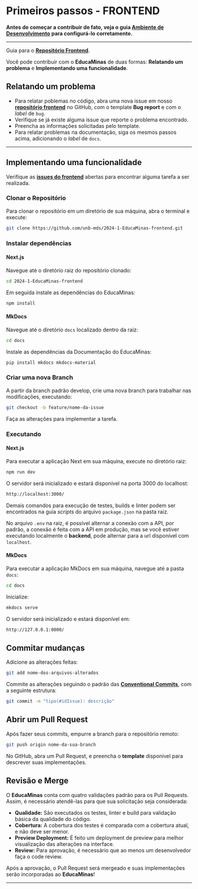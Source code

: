 # Primeiros passos - FRONTEND

**Antes de começar a contribuir de fato, veja o guia [Ambiente de Desenvolvimento](environment.md) para configurá-lo corretamente.**

---

Guia para o [**Repositório Frontend**](https://github.com/unb-mds/2024-1-EducaMinas-frontend).

Você pode contribuir com o **EducaMinas** de duas formas: **Relatando um problema** e **Implementando uma funcionalidade**.

## **Relatando um problema**

- Para relatar poblemas no código, abra uma nova issue em nosso [**repositório frontend**](https://github.com/unb-mds/2024-1-EducaMinas-frontend) no GitHub, com o template **Bug report** e com o _label_ de `bug`.
- Verifique se já existe alguma issue que reporte o problema encontrado.
- Preencha as informações solicitadas pelo template.
- Para relatar problemas na documentação, siga os mesmos passos acima, adicionando o _label_ de `docs`.

---

## **Implementando uma funcionalidade**

Verifique as [**issues do frontend**](https://github.com/unb-mds/2024-1-EducaMinas-frontend/issues) abertas para encontrar alguma tarefa a ser realizada.

### **Clonar o Repositório**

Para clonar o repositório em um diretório de sua máquina, abra o terminal e execute:

```bash
git clone https://github.com/unb-mds/2024-1-EducaMinas-frontend.git
```

### **Instalar dependências**

#### **Next.js**

Navegue até o diretório raiz do repositório clonado:

```bash
cd 2024-1-EducaMinas-frontend
```
Em seguida instale as dependências do EducaMinas:

```bash
npm install
```

#### **MkDocs**

Navegue até o diretório `docs` localizado dentro da raiz:

```bash
cd docs
```
Instale as dependências da Documentação do EducaMinas:

```bash
pip install mkdocs mkdocs-material
```

### **Criar uma nova Branch**

A partir da branch padrão develop, crie uma nova branch para trabalhar nas modificações, executando:

```bash
git checkout -b feature/nome-da-issue
```

Faça as alterações para implementar a tarefa.

### **Executando**

#### **Next.js**

Para executar a aplicação Next em sua máquina, execute no diretório raiz:

```bash
npm run dev
```
O servidor será inicializado e estará disponível na porta 3000 do localhost:

```bash
http://localhost:3000/
```

Demais comandos para execução de testes, builds e linter podem ser encontrados na guia _scripts_  do arquivo `package.json` na pasta raiz.

No arquivo `.env` na raiz, é possível alternar a conexão com a API, por padrão, a conexão é feita com a API em produção, mas se você estiver executando localmente o **backend**, pode alternar para a url disponível com `localhost`.

#### **MkDocs**

Para executar a aplicação MkDocs em sua máquina, navegue até a pasta `docs`:

```bash
cd docs
```
Inicialize:

```bash
mkdocs serve
```
O servidor será inicializado e estará disponível em:

```bash
http://127.0.0.1:8000/
```

## **Commitar mudanças**

Adicione as alterações feitas:

```bash
git add nome-dos-arquivos-alterados
```

Commite as alterações seguindo o padrão das [**Conventional Commits**](https://www.conventionalcommits.org/en/v1.0.0/), com a seguinte estrutura:

```bash
git commit -m "tipo(#idIssue): descrição"
```

## **Abrir um Pull Request**

Após fazer seus commits, empurre a branch para o repositório remoto:

```bash
git push origin nome-da-sua-branch
```

No GitHub, abra um Pull Request, e preencha o **template** disponível para descrever suas implementações.

## **Revisão e Merge**

O **EducaMinas** conta com quatro validações padrão para os Pull Requests. Assim, é necessário atendê-las para que sua solicitação seja considerada:

- **Qualidade:** São executados os testes, linter e build para validação básica da qualidade do código.
- **Cobertura:** A cobertura dos testes é comparada com a cobertura atual, e não deve ser menor.
- **Preview Deployment:** É feito um deployment de preview para melhor visualização das alterações na interface.
- **Review:** Para aprovação, é necessário que ao menos um desenvolvedor faça o code review.

Após a aprovação, o Pull Request será mergeado e suas implementações serão incorporadas ao **EducaMinas**!

---
